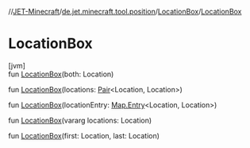 //[JET-Minecraft](../../../index.md)/[de.jet.minecraft.tool.position](../index.md)/[LocationBox](index.md)/[LocationBox](-location-box.md)

# LocationBox

[jvm]\
fun [LocationBox](-location-box.md)(both: Location)

fun [LocationBox](-location-box.md)(locations: [Pair](https://kotlinlang.org/api/latest/jvm/stdlib/kotlin/-pair/index.html)&lt;Location, Location&gt;)

fun [LocationBox](-location-box.md)(locationEntry: [Map.Entry](https://kotlinlang.org/api/latest/jvm/stdlib/kotlin.collections/-map/-entry/index.html)&lt;Location, Location&gt;)

fun [LocationBox](-location-box.md)(vararg locations: Location)

fun [LocationBox](-location-box.md)(first: Location, last: Location)
